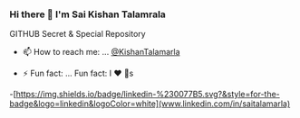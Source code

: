### Hi there 👋 I'm Sai Kishan Talamrala

GITHUB Secret & Special Repository

<!--
**SaiTalamarla/SaiTalamarla** is a ✨ _special_ ✨ repository because its `README.md` (this file) appears on your GitHub profile.

Here are some ideas to get you started:
-->
<!-- - 🔭 I’m currently working on ...
- 🌱 I’m currently learning ...
- 👯 I’m looking to collaborate on ...
- 🤔 I’m looking for help with ...
- 💬 Ask me about ... 
- 😄 Pronouns: ...
-->
- 📫 How to reach me: ... [@KishanTalamarla](https://twitter.com/kishantalamarla)

- ⚡ Fun fact: ... Fun fact: I :heart: :girl:s 


-[https://img.shields.io/badge/linkedin-%230077B5.svg?&style=for-the-badge&logo=linkedin&logoColor=white](www.linkedin.com/in/saitalamarla)



